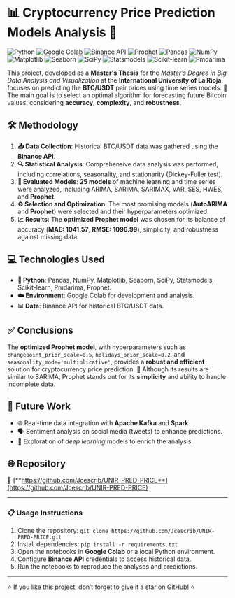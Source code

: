 # 📊 Cryptocurrency Price Prediction Models Analysis 🚀

![Python](https://img.shields.io/badge/Python-3.8+-blue?logo=python)
![Google Colab](https://img.shields.io/badge/Google%20Colab-Notebooks-orange?logo=google)
![Binance API](https://img.shields.io/badge/Binance-API-yellow?logo=binance)
![Prophet](https://img.shields.io/badge/Prophet-Forecasting-green)
![Pandas](https://img.shields.io/badge/Pandas-Data%20Analysis-blue?logo=pandas)
![NumPy](https://img.shields.io/badge/NumPy-Scientific%20Computing-blue?logo=numpy)
![Matplotlib](https://img.shields.io/badge/Matplotlib-Visualization-blue?logo=python)
![Seaborn](https://img.shields.io/badge/Seaborn-Statistical%20Plots-blue?logo=python)
![SciPy](https://img.shields.io/badge/SciPy-Scientific%20Computing-blue?logo=scipy)
![Statsmodels](https://img.shields.io/badge/Statsmodels-Time%20Series-blue)
![Scikit-learn](https://img.shields.io/badge/Scikit--learn-Machine%20Learning-orange?logo=scikit-learn)
![Pmdarima](https://img.shields.io/badge/Pmdarima-ARIMA-blue)

This project, developed as a **Master's Thesis** for the *Master’s Degree in Big Data Analysis and Visualization* at the **International University of La Rioja**, focuses on predicting the **BTC/USDT** pair prices using time series models. 🎯 The main goal is to select an optimal algorithm for forecasting future Bitcoin values, considering **accuracy**, **complexity**, and **robustness**.

## 🛠️ Methodology

1. **📥 Data Collection**: Historical BTC/USDT data was gathered using the **Binance API**.
2. **🔍 Statistical Analysis**: Comprehensive data analysis was performed, including correlations, seasonality, and stationarity (Dickey-Fuller test).
3. **🤖 Evaluated Models**: **25 models** of machine learning and time series were analyzed, including ARIMA, SARIMA, SARIMAX, VAR, SES, HWES, and **Prophet**.
4. **⚙️ Selection and Optimization**: The most promising models (**AutoARIMA** and **Prophet**) were selected and their hyperparameters optimized.
5. **📈 Results**: The **optimized Prophet model** was chosen for its balance of accuracy (**MAE: 1041.57**, **RMSE: 1096.99**), simplicity, and robustness against missing data.

## 💻 Technologies Used

- **🐍 Python**: Pandas, NumPy, Matplotlib, Seaborn, SciPy, Statsmodels, Scikit-learn, Pmdarima, Prophet.
- **☁️ Environment**: Google Colab for development and analysis.
- **📊 Data**: Binance API for historical BTC/USDT data.

## ✅ Conclusions

The **optimized Prophet model**, with hyperparameters such as `changepoint_prior_scale=0.5`, `holidays_prior_scale=0.2`, and `seasonality_mode='multiplicative'`, provides a **robust and efficient** solution for cryptocurrency price prediction. 💸 Although its results are similar to SARIMA, Prophet stands out for its **simplicity** and ability to handle incomplete data.

## 🔮 Future Work

- 🌐 Real-time data integration with **Apache Kafka** and **Spark**.
- 🗣️ Sentiment analysis on social media (tweets) to enhance predictions.
- 🧠 Exploration of *deep learning* models to enrich the analysis.

## 🌐 Repository

🔗 [**https://github.com/Jcescrib/UNIR-PRED-PRICE**](https://github.com/Jcescrib/UNIR-PRED-PRICE)

---

### 📋 Usage Instructions

1. Clone the repository: `git clone https://github.com/Jcescrib/UNIR-PRED-PRICE.git`
2. Install dependencies: `pip install -r requirements.txt`
3. Open the notebooks in **Google Colab** or a local Python environment.
4. Configure **Binance API** credentials to access historical data.
5. Run the notebooks to reproduce the analyses and predictions.

---

⭐ If you like this project, don’t forget to give it a star on GitHub! ⭐
